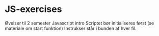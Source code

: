 # JS-exercises

Øvelser  til 2 semester Javascript intro
Scriptet bør initialiseres først (se materiale om start funktion)
Instrukser står i bunden af hver fil.
